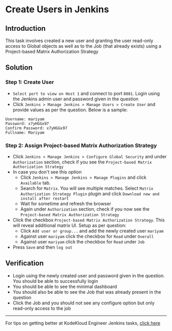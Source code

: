 # Create Users in Jenkins
## Introduction
This task involves created a new user and granting the user read-only access to Global objects as well as to the Job (that already exists) using a Project-based Matrix Authorization Strategy

## Solution
### Step 1: Create User
* `Select port to view on Host 1` and connect to port `8081`. Login using the Jenkins admin user and password given in the question
* Click `Jenkins > Manage Jenkins > Manage Users > Create User` and provide values as per the question. Below is a sample:
```
Username: mariyam
Password: x7yHGGx97
Confirm Password: x7yHGGx97
Fullname: Mariyam
```
### Step 2: Assign Project-based Matrix Authorization Strategy
* Click `Jenkins > Manage Jenkins > Configure Global Security` and under `Authorization` section, check if you see the `Project-based Matrix Authorization Strategy`
* In case you don't see this option
  * Click `Jenkins > Manage Jenkins > Manage Plugins` and click `Available` tab.
  * Search for `Matrix`. You will see multiple matches. Select `Matrix Authorization Strategy Plugin` plugin and click `Download now and install after restart`
  * Wait for sometime and refresh the browser
  * Again under `Authorization` section, check if you now see the `Project-based Matrix Authorization Strategy`
* Click the checkbox `Project-based Matrix Authorization Strategy`. This will reveal additional matrix UI. Setup as per question:
  * Click `Add user or group...` and add the newly created user `mariyam`
  * Against user `mariyam` click the checkbox for `Read` under `Overall`
  * Against user `mariyam` click the checkbox for `Read` under `Job`
* Press `Save` and then `log out`

## Verification
* Login using the newly created user and password given in the question. You should be able to successfully login
* You should be able to see the minimal dashboard
* You should also be able to see the Job that was already present in the question
* Click the Job and you should not see any configure option but only read-only access to the job
---
For tips on getting better at KodeKloud Engineer Jenkins tasks, [click here](./README.md)

